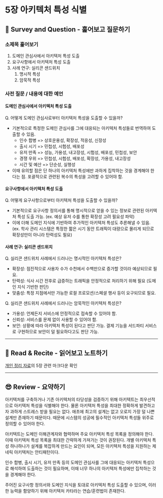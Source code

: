 # 5장 아키텍처 특성 식별

## 🔎 Survey and Question - 훑어보고 질문하기

### 소제목 훑어보기

1. 도메인 관심사에서 아키텍처 특성 도출
2. 요구사항에서 아키텍처 특성 도출
3. 사례 연구: 실리콘 샌드위치
   1. 명시적 특성
   2. 암묵적 특성

### 사전 질문 / 내용에 대한 예언

#### 도메인 관심사에서 아키텍처 특성 도출

Q. 어떻게 도메인 관심사로부터 아키텍처 특성을 도출할 수 있을까?

- 기본적으로 특정한 도메인 관심사를 그에 대응되는 아키텍처 특성들로 번역하여 도출할 수 있음.
  - 인수 합병 => 상호운용성, 확장성, 적응성, 신장성
  - 출시 시기 => 민첩성, 시험성, 배포성
  - 유저 만족 => 성능, 가용성, 내고장성, 시험성, 배포성, 민첩성, 보안
  - 경쟁 우위 => 민첩성, 시험성, 배포성, 확장성, 가용성, 내고장성
  - 시간 및 예산 => 단순성, 실행성
- 이때 유의할 점은 단 하나의 아키텍처 특성에만 과하게 집착하는 것을 경계해야 한다는 점. 포괄적으로 관련된 복수의 특성을 고려할 수 있어야 함.

#### 요구사항에서 아키텍처 특성 도출

Q. 어떻게 요구사항으로부터 아키텍처 특성을 도출할 수 있을까?

- 기본적으로 요구사항 정의서를 통해 명시적으로 얻을 수 있는 정보로 관련된 아키텍처 특성 도출 가능. (ex. 예상 유저 수를 통한 확장성 고려 필요성 파악)
- 이에 더해 도메인 지식에 기반하여 추가적인 아키텍처 특성도 추론해낼 수 있음. (ex. 학사 관리 시스템은 특정한 짧은 시기 동안 트래픽이 대량으로 몰리게 되므로 확장성만이 아니라 탄력성도 필요)

#### 사례 연구: 실리콘 샌드위치

Q. 실리콘 샌드위치 사례에서 드러나는 명시적인 아키텍처 특성은?

- 확장성: 점진적으로 사용자 수가 수천에서 수백만으로 증가할 것이라 예상되므로 필요.
- 탄력성: 식사 시간 전후로 급증하는 트래픽을 안정적으로 처리하기 위해 필요 (도메인 지식 기반한 판단)
- 맞춤성: 특정 지점에서만 가능한 로컬 프로모션/스페셜 행사 등이 요구되므로 필요.

Q. 실리콘 샌드위치 사례에서 드러나는 암묵적인 아키텍처 특성은?

- 가용성: 언제든지 서비스에 안정적으로 접속할 수 있어야 함.
- 신뢰성: 서비스를 문제 없이 사용할 수 있어야 함.
- 보안: 상황에 따라 아키텍처 특성이 된다고 판단 가능. 결제 기능을 서드파티 서비스로 구현하므로 보안이 덜 필요하다고도 판단 가능.

---

## 📝 Read & Recite - 읽어보고 노트하기

[개인 정리 자료](https://github.com/bugoverdose/book-notes/blob/master/%EC%95%84%ED%82%A4%ED%85%8D%EC%B2%98_101/README.md)의 5장 관련 마크다운 확인

---

## 😎 Review - 요약하기

아키텍처를 구축하거나 기존 아키텍처의 타당성을 검증하기 위해 아키텍트는 최우선적으로 아키텍처 특성을 식별해야 한다. 물론 아키텍처 특성을 최대한 정확하게 발견하고자 과하게 스트레스 받을 필요는 없다. 애초에 최고의 설계는 없고 오로지 가장 덜 나쁜 설계만 존재하기 때문이다. 때문에 시스템의 성공에 필수적인 아키텍처 특성들 위주로 정의할 수 있어야 한다.

아키텍트는 도메인 이해관계자와 협력하며 주요 아키텍처 특성 목록을 정의해야 한다. 이때 아키텍처 특성 목록을 최대한 간략하게 가져가는 것이 권장된다. 개별 아키텍처 특성 하나하나가 설계를 복잡하게 만드는 요인이 되며, 모든 아키텍처 특성을 지원하는 제네릭 아키텍처는 안티패턴이다.

인수 합병, 출시 시기, 유저 만족 등의 도메인 관심사를 그에 대응되는 아키텍처 특성으로 해석하여 도출하는 것이 필요하며, 이때 너무 하나의 아키텍처 특성에만 집착하는 것을 경계해야 한다.

주어진 요구사항 정의서와 도메인 지식을 토대로 아키텍처 특성 도출할 수 있으며, 이러한 능력을 함양하기 위해 아키텍처 카타라는 연습/훈련법이 존재한다.

